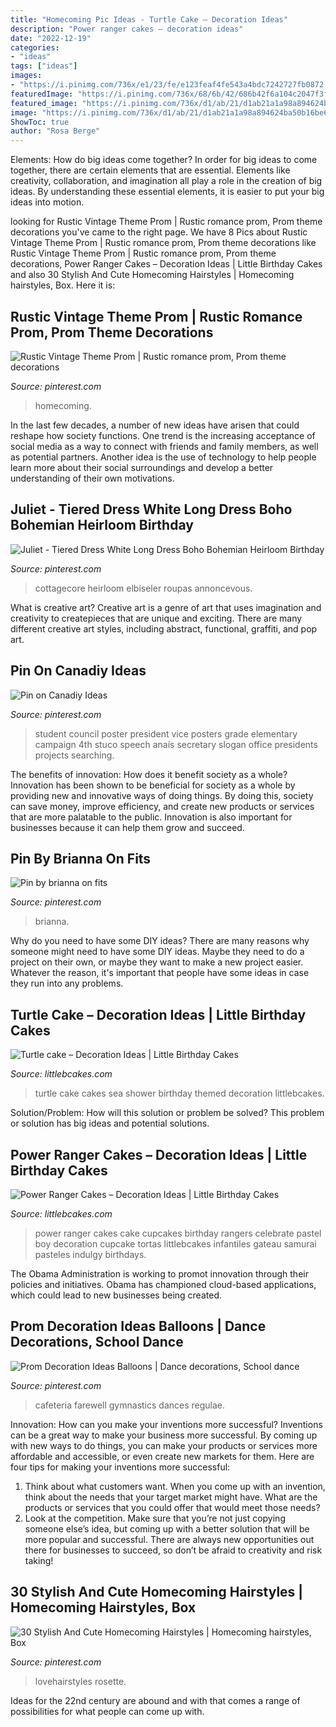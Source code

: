```yaml
---
title: "Homecoming Pic Ideas - Turtle Cake – Decoration Ideas"
description: "Power ranger cakes – decoration ideas"
date: "2022-12-19"
categories:
- "ideas"
tags: ["ideas"]
images:
- "https://i.pinimg.com/736x/e1/23/fe/e123feaf4fe543a4bdc7242727fb0872.jpg"
featuredImage: "https://i.pinimg.com/736x/68/6b/42/686b42f6a104c2047f3f88d81a6bf9ba.jpg"
featured_image: "https://i.pinimg.com/736x/d1/ab/21/d1ab21a1a98a894624ba50b16be6a055.jpg"
image: "https://i.pinimg.com/736x/d1/ab/21/d1ab21a1a98a894624ba50b16be6a055.jpg"
ShowToc: true
author: "Rosa Berge"
---
```



Elements: How do big ideas come together?
In order for big ideas to come together, there are certain elements that are essential. Elements like creativity, collaboration, and imagination all play a role in the creation of big ideas. By understanding these essential elements, it is easier to put your big ideas into motion.

	

		
looking for Rustic Vintage Theme Prom | Rustic romance prom, Prom theme decorations you've came to the right page. We have 8 Pics about Rustic Vintage Theme Prom | Rustic romance prom, Prom theme decorations like Rustic Vintage Theme Prom | Rustic romance prom, Prom theme decorations, Power Ranger Cakes – Decoration Ideas | Little Birthday Cakes and also 30 Stylish And Cute Homecoming Hairstyles | Homecoming hairstyles, Box. Here it is:
		
    
## Rustic Vintage Theme Prom | Rustic Romance Prom, Prom Theme Decorations

<img loading=lazy src="https://i.pinimg.com/736x/2a/df/dc/2adfdc4da7722992f64f4a083f1677e0.jpg" onerror="this.onerror=null;this.src='https://tse1.mm.bing.net/th?id=OIP.JWapOjw2jhhhB7fGJEBAfwHaJ3&amp;pid=15.1';" alt="Rustic Vintage Theme Prom | Rustic romance prom, Prom theme decorations">

_Source: pinterest.com_

>homecoming. 

	

In the last few decades, a number of new ideas have arisen that could reshape how society functions. One trend is the increasing acceptance of social media as a way to connect with friends and family members, as well as potential partners. Another idea is the use of technology to help people learn more about their social surroundings and develop a better understanding of their own motivations.

    
## Juliet - Tiered Dress White Long Dress Boho Bohemian Heirloom Birthday

<img loading=lazy src="https://i.pinimg.com/736x/e1/23/fe/e123feaf4fe543a4bdc7242727fb0872.jpg" onerror="this.onerror=null;this.src='https://tse2.mm.bing.net/th?id=OIP.9Rtf9VxDUbtV0DeuwNlHAwHaNK&amp;pid=15.1';" alt="Juliet - Tiered Dress White Long Dress Boho Bohemian Heirloom Birthday">

_Source: pinterest.com_

>cottagecore heirloom elbiseler roupas annoncevous. 

	

What is creative art?
Creative art is a genre of art that uses imagination and creativity to createpieces that are unique and exciting. There are many different creative art styles, including abstract, functional, graffiti, and pop art.

    
## Pin On Canadiy Ideas

<img loading=lazy src="https://i.pinimg.com/736x/c0/50/c7/c050c73c4308a4a258784a00d373baf8--school-campaign-posters-student-council-posters.jpg" onerror="this.onerror=null;this.src='https://tse4.mm.bing.net/th?id=OIP.MOC5O-4z9gFoHH8pRXlWVQHaJ3&amp;pid=15.1';" alt="Pin on Canadiy Ideas">

_Source: pinterest.com_

>student council poster president vice posters grade elementary campaign 4th stuco speech anaís secretary slogan office presidents projects searching. 

	

The benefits of innovation: How does it benefit society as a whole?
Innovation has been shown to be beneficial for society as a whole by providing new and innovative ways of doing things. By doing this, society can save money, improve efficiency, and create new products or services that are more palatable to the public. Innovation is also important for businesses because it can help them grow and succeed.

    
## Pin By Brianna On Fits

<img loading=lazy src="https://i.pinimg.com/736x/04/75/c5/0475c542f66cd2b9fbb47b0aaf98a6f7.jpg" onerror="this.onerror=null;this.src='https://tse4.mm.bing.net/th?id=OIP.f21qld886BONxrUxPvBiTwHaJQ&amp;pid=15.1';" alt="Pin by brianna on fits">

_Source: pinterest.com_

>brianna. 

	

Why do you need to have some DIY ideas?
There are many reasons why someone might need to have some DIY ideas. Maybe they need to do a project on their own, or maybe they want to make a new project easier. Whatever the reason, it's important that people have some ideas in case they run into any problems.

    
## Turtle Cake – Decoration Ideas | Little Birthday Cakes

<img loading=lazy src="http://www.littlebcakes.com/wp-content/uploads/2014/05/Turtle-Cakes.jpg" onerror="this.onerror=null;this.src='https://tse2.mm.bing.net/th?id=OIP.JSQaQwGaOgrYbZD-dXKKcgHaJ4&amp;pid=15.1';" alt="Turtle cake – Decoration Ideas | Little Birthday Cakes">

_Source: littlebcakes.com_

>turtle cake cakes sea shower birthday themed decoration littlebcakes. 

	

Solution/Problem: How will this solution or problem be solved?
This problem or solution has big ideas and potential solutions.

    
## Power Ranger Cakes – Decoration Ideas | Little Birthday Cakes

<img loading=lazy src="http://www.littlebcakes.com/wp-content/uploads/2014/02/Power-Ranger-Cakes.jpg" onerror="this.onerror=null;this.src='https://tse2.mm.bing.net/th?id=OIP.boN39HizcC8LoYlqcsiB3wHaLG&amp;pid=15.1';" alt="Power Ranger Cakes – Decoration Ideas | Little Birthday Cakes">

_Source: littlebcakes.com_

>power ranger cakes cake cupcakes birthday rangers celebrate pastel boy decoration cupcake tortas littlebcakes infantiles gateau samurai pasteles indulgy birthdays. 

	

The Obama Administration is working to promot innovation through their policies and initiatives. Obama has championed cloud-based applications, which could lead to new businesses being created.

    
## Prom Decoration Ideas Balloons | Dance Decorations, School Dance

<img loading=lazy src="https://i.pinimg.com/736x/68/6b/42/686b42f6a104c2047f3f88d81a6bf9ba.jpg" onerror="this.onerror=null;this.src='https://tse2.mm.bing.net/th?id=OIP.zyh7sXt_jRXx_KzmSGF0QwHaJ3&amp;pid=15.1';" alt="Prom Decoration Ideas Balloons | Dance decorations, School dance">

_Source: pinterest.com_

>cafeteria farewell gymnastics dances regulae. 

	

Innovation: How can you make your inventions more successful?
Inventions can be a great way to make your business more successful. By coming up with new ways to do things, you can make your products or services more affordable and accessible, or even create new markets for them. Here are four tips for making your inventions more successful:
1. Think about what customers want. When you come up with an invention, think about the needs that your target market might have. What are the products or services that you could offer that would meet those needs?
2. Look at the competition. Make sure that you’re not just copying someone else’s idea, but coming up with a better solution that will be more popular and successful. There are always new opportunities out there for businesses to succeed, so don’t be afraid to creativity and risk taking!

    
## 30 Stylish And Cute Homecoming Hairstyles | Homecoming Hairstyles, Box

<img loading=lazy src="https://i.pinimg.com/736x/d1/ab/21/d1ab21a1a98a894624ba50b16be6a055.jpg" onerror="this.onerror=null;this.src='https://tse3.mm.bing.net/th?id=OIP.3CLfBzLGoANWGSaxxFmGjAHaLG&amp;pid=15.1';" alt="30 Stylish And Cute Homecoming Hairstyles | Homecoming hairstyles, Box">

_Source: pinterest.com_

>lovehairstyles rosette. 

	

Ideas for the 22nd century are abound and with that comes a range of possibilities for what people can come up with.

